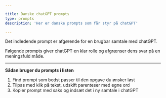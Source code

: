 ```yaml
---

title: Danske chatGPT prompts
type: prompts
description: 'Her er danske prompts som får styr på chatGPT'

---
```


Det indledende prompt er afgørende for en brugbar samtale med chatGPT.

Følgende prompts giver chatGPT en klar rolle og afgrænser dens svar på en meningsfuld måde.

---

**Sådan bruger du prompts i listen**

1. Find prompt som bedst passer til den opgave du ønsker løst 
2. Tilpas med klik på tekst, udskift parenteser med egne ord
3. Kopier prompt med saks og indsæt det i ny samtale i chatGPT
